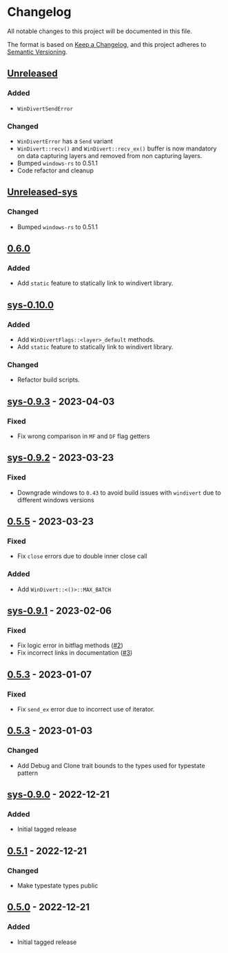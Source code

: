 # Changelog

All notable changes to this project will be documented in this file.

The format is based on [Keep a Changelog](https://keepachangelog.com/en/1.0.0/),
and this project adheres to
[Semantic Versioning](https://semver.org/spec/v2.0.0.html).

## [Unreleased]

### Added

- `WinDivertSendError`

### Changed

- `WinDivertError` has a `Send` variant
- `WinDivert::recv()` and `WinDivert::recv_ex()` buffer is now mandatory on data capturing layers and removed from non capturing layers.
- Bumped `windows-rs` to 0.51.1
- Code refactor and cleanup

## [Unreleased-sys]

### Changed

- Bumped `windows-rs` to 0.51.1

## [0.6.0]

### Added

- Add `static` feature to statically link to windivert library.

## [sys-0.10.0]

### Added

- Add `WinDivertFlags::<layer>_default` methods.
- Add `static` feature to statically link to windivert library.

### Changed

- Refactor build scripts.

## [sys-0.9.3] - 2023-04-03

### Fixed

- Fix wrong comparison in `MF` and `DF` flag getters

## [sys-0.9.2] - 2023-03-23

### Fixed

- Downgrade windows to `0.43` to avoid build issues with `windivert` due to
  different windows versions

## [0.5.5] - 2023-03-23

### Fixed

- Fix `close` errors due to double inner close call

### Added

- Add `WinDivert::<()>::MAX_BATCH`

## [sys-0.9.1] - 2023-02-06

### Fixed

- Fix logic error in bitflag methods
  ([#2](https://github.com/Rubensei/windivert-rust/issues/2))
- Fix incorrect links in documentation
  ([#3](https://github.com/Rubensei/windivert-rust/issues/3))

## [0.5.3] - 2023-01-07

### Fixed

- Fix `send_ex` error due to incorrect use of iterator.

## [0.5.3] - 2023-01-03

### Changed

- Add Debug and Clone trait bounds to the types used for typestate pattern

## [sys-0.9.0] - 2022-12-21

### Added

- Initial tagged release

## [0.5.1] - 2022-12-21

### Changed

- Make typestate types public

## [0.5.0] - 2022-12-21

### Added

- Initial tagged release

[unreleased]: https://github.com/Rubensei/windivert-rust/compare/windivert-0.6.0...HEAD
[unreleased-sys]: https://github.com/Rubensei/windivert-rust/compare/windivert-sys-0.10.0...HEAD
[0.6.0]: https://github.com/Rubensei/windivert-rust/compare/windivert-0.5.5...windivert-0.6.0
[sys-0.10.0]: https://github.com/Rubensei/windivert-rust/compare/windivert-sys-0.9.3...windivert-sys-0.10.0
[sys-0.9.3]: https://github.com/Rubensei/windivert-rust/compare/windivert-sys-0.9.2...windivert-sys-0.9.3
[sys-0.9.2]: https://github.com/Rubensei/windivert-rust/compare/windivert-sys-0.9.1...windivert-sys-0.9.2
[0.5.5]: https://github.com/Rubensei/windivert-rust/compare/windivert-0.5.4...windivert-0.5.5
[sys-0.9.1]: https://github.com/Rubensei/windivert-rust/compare/windivert-sys-0.9.0...windivert-sys-0.9.1
[0.5.4]: https://github.com/Rubensei/windivert-rust/compare/windivert-0.5.3...windivert-0.5.4
[0.5.3]: https://github.com/Rubensei/windivert-rust/compare/windivert-0.5.1...windivert-0.5.3
[sys-0.9.0]: https://github.com/Rubensei/windivert-rust/releases/tag/windivert-sys-0.9.0
[0.5.1]: https://github.com/Rubensei/windivert-rust/compare/windivert-0.5.0...windivert-0.5.1
[0.5.0]: https://github.com/Rubensei/windivert-rust/releases/tag/windivert-0.5.0
